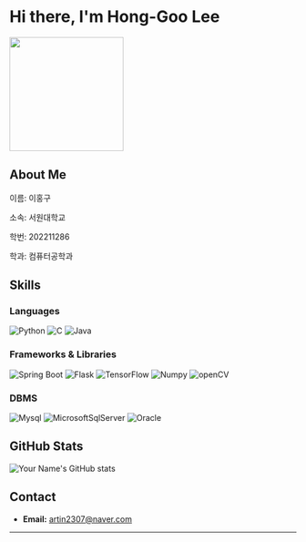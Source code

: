 # Hi there, I'm Hong-Goo Lee

<img src="https://zzsza.github.io/assets/img/me.jpeg" width="200" height="200" />

## About Me

이름: 이홍구

소속: 서원대학교

학번: 202211286

학과: 컴퓨터공학과

## Skills

### Languages

![Python](https://img.shields.io/badge/Python-3776AB?style=for-the-badge&logo=python&logoColor=white)
![C](https://img.shields.io/badge/C-007ACC?style=for-the-badge&logo=c&logoColor=white)
![Java](https://img.shields.io/badge/Java-007396?style=for-the-badge&logo=java&logoColor=white)

### Frameworks & Libraries

![Spring Boot](https://img.shields.io/badge/Spring_Boot-6DB33F?style=for-the-badge&logo=springboot&logoColor=white)
![Flask](https://img.shields.io/badge/Flask-50BCDF?style=for-the-badge&logo=flask&logoColor=white)
![TensorFlow](https://img.shields.io/badge/TensorFlow-FF6F00?style=for-the-badge&logo=tensorflow&logoColor=white)
![Numpy](https://img.shields.io/badge/Numpy-013243?style=for-the-badge&logo=numpy&logoColor=white)
![openCV](https://img.shields.io/badge/OpenCV-000000?style=for-the-badge&logo=Opencv&logoColor=white)

### DBMS

![Mysql](https://img.shields.io/badge/Mysql-4479A1?style=for-the-badge&logo=mysql&logoColor=white)
![MicrosoftSqlServer](https://img.shields.io/badge/MicrosoftSqlServer-CC2927?style=for-the-badge&logo=microsoftsqlserver&logoColor=white)
![Oracle](https://img.shields.io/badge/Oracle-F80000?style=for-the-badge&logo=oracle&logoColor=white)

## GitHub Stats

![Your Name's GitHub stats](https://github-readme-stats.vercel.app/api?username=yourusername&show_icons=true&theme=radical)

## Contact

- **Email:** artin2307@naver.com

---
